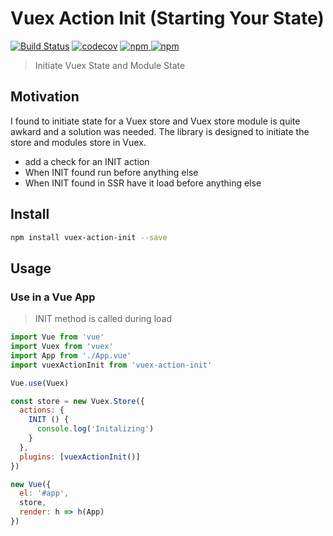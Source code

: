 # Vuex Action Init (Starting Your State)
[![Build Status](https://travis-ci.org/alajfit/vuex-action-init.svg?branch=master)](https://travis-ci.org/alajfit/vuex-action-init)
[![codecov](https://codecov.io/gh/alajfit/vuex-action-init/branch/master/graph/badge.svg)](https://codecov.io/gh/alajfit/vuex-action-init)
[![npm](https://img.shields.io/npm/v/vuex-action-init.svg) ![npm](https://img.shields.io/npm/dm/vuex-action-init.svg)](https://www.npmjs.com/package/vuex-action-init)

> Initiate Vuex State and Module State

## Motivation

I found to initiate state for a Vuex store and Vuex store module is quite awkard and a solution was needed. The library is designed to initiate the store and modules store in Vuex.

* add a check for an INIT action
* When INIT found run before anything else
* When INIT found in SSR have it load before anything else

## Install

```bash
npm install vuex-action-init --save
```

## Usage

### Use in a Vue App
> INIT method is called during load
```js
import Vue from 'vue'
import Vuex from 'vuex'
import App from './App.vue'
import vuexActionInit from 'vuex-action-init'

Vue.use(Vuex)

const store = new Vuex.Store({
  actions: {
    INIT () {
      console.log('Initalizing')
    }
  },
  plugins: [vuexActionInit()]
})

new Vue({
  el: '#app',
  store,
  render: h => h(App)
})
```